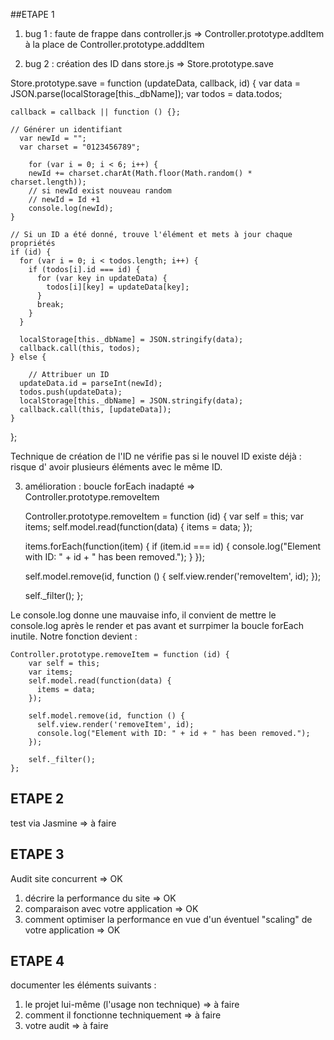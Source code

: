 ##ETAPE 1
1. bug 1 : faute de frappe dans controller.js => Controller.prototype.addItem à la place de Controller.prototype.adddItem

2. bug 2 : création des ID dans store.js => Store.prototype.save

  Store.prototype.save = function (updateData, callback, id) {
    var data = JSON.parse(localStorage[this._dbName]);
    var todos = data.todos;

    callback = callback || function () {};

    // Générer un identifiant
      var newId = "";
      var charset = "0123456789";

        for (var i = 0; i < 6; i++) {
        newId += charset.charAt(Math.floor(Math.random() * charset.length));
        // si newId exist nouveau random
        // newId = Id +1
        console.log(newId);
    }

    // Si un ID a été donné, trouve l'élément et mets à jour chaque propriétés
    if (id) {
      for (var i = 0; i < todos.length; i++) {
        if (todos[i].id === id) {
          for (var key in updateData) {
            todos[i][key] = updateData[key];
          }
          break;
        }
      }

      localStorage[this._dbName] = JSON.stringify(data);
      callback.call(this, todos);
    } else {

        // Attribuer un ID
      updateData.id = parseInt(newId);
      todos.push(updateData);
      localStorage[this._dbName] = JSON.stringify(data);
      callback.call(this, [updateData]);
    }
  };



Technique de création de l'ID ne vérifie pas si le nouvel ID existe déjà : risque d' avoir plusieurs éléments avec le même ID.

3. amélioration : boucle forEach inadapté => Controller.prototype.removeItem

    Controller.prototype.removeItem = function (id) {
      var self = this;
      var items;
      self.model.read(function(data) {
        items = data;
      });

      items.forEach(function(item) {
        if (item.id === id) {
          console.log("Element with ID: " + id + " has been removed.");
        }
      });

      self.model.remove(id, function () {
        self.view.render('removeItem', id);
      });

      self._filter();
  };

Le console.log donne une mauvaise info, il convient de mettre le console.log après le render et pas avant et surrpimer la boucle forEach inutile.
Notre fonction devient :

    Controller.prototype.removeItem = function (id) {
        var self = this;
        var items;
        self.model.read(function(data) {
          items = data;
        });

        self.model.remove(id, function () {
          self.view.render('removeItem', id);
          console.log("Element with ID: " + id + " has been removed.");
        });

        self._filter();
    };


## ETAPE 2
test via Jasmine => à faire

## ETAPE 3
Audit site concurrent => OK
1. décrire la performance du site => OK
2. comparaison avec votre application => OK
3. comment optimiser la performance en vue d'un éventuel "scaling" de votre application => OK

## ETAPE 4
documenter les éléments suivants :
1. le projet lui-même (l'usage non technique) => à faire
2. comment il fonctionne techniquement => à faire
3. votre audit => à faire
